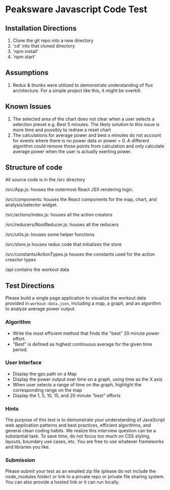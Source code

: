 # Peaksware Javascript Code Test


## Installation Directions

  1. Clone the git repo into a new directory
  2. 'cd' into that cloned directory
  3. 'npm install'
  4. 'npm start'

## Assumptions

  1. Redux & thunks were utilized to demonstrate understanding of flux architecture.  For a simple project like this, it might be overkill.

## Known Issues

  1.  The selected area of the chart does not clear when a user selects a selection preset e.g. Best 5 minutes.  The likely solution to this issue is more time and possibly to redraw a reset chart
  2.  The calculations for average power and best x minutes do not account for events where there is no power data or power = 0.  A different algorithm could remove those points from calculation and only calculate average power when the user is actually exerting power.
  
## Structure of code

All source code is in the /src directory

/src/App.js:  houses the outermost React JSX rendering logic.

/src/components:  houses the React components for the map, chart, and analysis/selector widget.

/src/actions/index.js:  houses all the action creators

/src/reducers/RootReducer.js: houses all the reducers

/src/utils.js: houses some helper functions

/src/store.js houses redux code that initializes the store

/src/constants/ActionTypes.js houses the constants used for the action creactor types

/api contains the workout data

## Test Directions

Please build a single page application to visualize the workout data provided in `workout-data.json`, including a map, a graph, and an algorithm to analyze average power output.

### Algorithm
- Write the most efficient method that finds the "best" 20 minute power effort.
- "Best" is defined as highest continuous average for the given time period.

### User Interface
- Display the gps path on a Map
- Display the power output over time on a graph, using time as the X axis
- When user selects a range of time on the graph, highlight the corresponding range on the map
- Display the 1, 5, 10, 15, and 20 minute "best" efforts

### Hints
The purpose of this test is to demonstrate your understanding of JavaScript web application patterns and best practices, efficient algorithms, and general clean coding habits. We realize this interview question can be a substantial task. To save time, do not focus too much on CSS styling, layouts, boundary use cases, etc. You are free to use whatever frameworks and libraries you like.

### Submission
Please submit your test as an emailed zip file (please do not include the node_modules folder) or link to a private repo or private file sharing system. You can also provide a hosted link or it can run locally.
